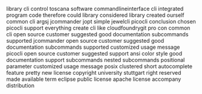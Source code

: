 library cli control toscana software commandlineinterface cli integrated program code therefore could library considered library created ourself common cli argsj jcommander jopt simple jewelcli picocli conclusion chosen picocli support everything create cli like cloudfoundrygit pro con common cli open source customer suggested good documentation subcommands supported jcommander open source customer suggested good documentation subcommands supported customized usage message picocli open source customer suggested support ansi color style good documentation support subcommands nested subcommands positional parameter customized usage message posix clustered short autocomplete feature pretty new license copyright university stuttgart right reserved made available term eclipse public license apache license accompany distribution
